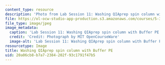 ```yaml
---
content_type: resource
description: 'Photo from Lab Session 11: Washing QIAprep spin column with Buffer PE.'
file: https://ol-ocw-studio-app-production.s3.amazonaws.com/courses/5-36-biochemistry-laboratory-spring-2009/20a06cb8b7a72384202f93c1791f47b5_Lab11_6.jpg
file_type: image/jpeg
image_metadata:
  caption: 'Lab Session 11: Washing QIAprep spin column with Buffer PE.'
  credit: 'Credit: Photograph by MIT OpenCourseWare'
  image-alt: 'Lab Session 11: Washing QIAprep spin column with Buffer PE.'
resourcetype: Image
title: Washing QIAprep spin column with Buffer PE
uid: 20a06cb8-b7a7-2384-202f-93c1791f47b5
---
```

